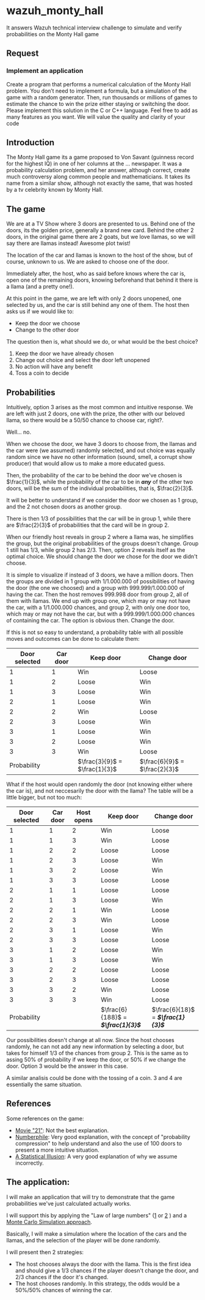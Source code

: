 # wazuh_monty_hall

It answers Wazuh technical interview challenge to simulate and verify probabilities on the Monty Hall game

## Request
### Implement an application

Create a program that performs a numerical calculation of the Monty Hall problem. You don’t
need to implement a formula, but a simulation of the game with a random generator. Then, run
thousands or millions of games to estimate the chance to win the prize either staying or
switching the door.
Please implement this solution in the C or C++ language. Feel free to add as many features as
you want. We will value the quality and clarity of your code

## Introduction
The Monty Hall game its a game proposed to Von Savant (guinness record for the highest IQ) in one of her columns at the 
... newspaper. It was a probability calculation problem, and her answer, although correct, create much controversy along
common people and mathematicians. It takes its name from a similar show, although not exactly the same, that was hosted 
by a tv celebrity known by Monty Hall. 

## The game
We are at a TV Show where 3 doors are presented to us. Behind one of the doors, its the golden price, generally a brand
new card. Behind the other 2 doors, in the original game there are 2 goats, but we love llamas, so we will say there are
llamas instead! Awesome plot twist!

The location of the car and llamas is known to the host of the show, but of course, unknown to us. We are asked to
choose one of the door.

Immediately after, the host, who as said before knows where the car is, open one of the remaining doors, knowing 
beforehand that behind it there is a llama (and a pretty one!).

At this point in the game, we are left with only 2 doors unopened, one selected by us, and the car is still behind any
one of them. The host then asks us if we would like to:
- Keep the door we choose
- Change to the other door

The question then is, what should we do, or what would be the best choice?
1. Keep the door we have already chosen
2. Change out choice and select the door left unopened
3. No action will have any benefit
4. Toss a coin to decide

## Probabilities

Intuitively, option 3 arises as the most common and intuitive response. We are left with just 2 doors, one with the
prize, the other with our beloved llama, so there would be a 50/50 chance to choose car, right?.

Well... no. 

When we choose the door, we have 3 doors to choose from, the llamas and the car were (we assumed) randomly selected, and
out choice was equally random since we have no other information (sound, smell, a corrupt show producer) that would 
allow us to make a more educated guess.

Then, the probability of the car to be behind the door we've chosen is $\frac{1}{3}$, while the probability of the car
to be in ***any*** of the other two doors, will be the sum of the individual probabilities, that is, $\frac{2}{3}$. 

It will be better to understand if we consider the door we chosen as 1 group, and the 2 not chosen doors as another
group.

There is then 1/3 of possibilities that the car will be in group 1, while there are $\frac{2}{3}$ of probabilities that
the card will be in group 2.

When our friendly host reveals in group 2 where a llama was, he simplifies the group, but the original probabilities of
the groups doesn't change. Group 1 still has 1/3, while group 2 has 2/3. Then, option 2 reveals itself as the optimal
choice. We should change the door we chose for the door we didn't choose.

It is simple to visualize if instead of 3 doors, we have a million doors. Then the groups are divided in 1 group with 
1/1.000.000 of possibilities of having the door (the one we choosed) and a group with 999.999/1.000.000 of having the
car. Then the host removes 999.998 door from group 2, all of them with llamas. We end up with group one, which may or
may not have the car, with a 1/1.000.000 chances, and group 2, with only one door too, which may or may not have the
car, but with a 999.999/1.000.000 chances of containing the car. The option is obvious then. Change the door.

If this is not so easy to understand, a probability table with all possible moves and outcomes can be done to calculate 
them:

| Door selected | Car door | Keep door                     | Change door                   |
|---------------|----------|-------------------------------|-------------------------------|
| 1             | 1        | Win                           | Loose                         |
| 1             | 2        | Loose                         | Win                           |
| 1             | 3        | Loose                         | Win                           |
| 2             | 1        | Loose                         | Win                           |
| 2             | 2        | Win                           | Loose                         |
| 2             | 3        | Loose                         | Win                           |
| 3             | 1        | Loose                         | Win                           |
| 3             | 2        | Loose                         | Win                           |
| 3             | 3        | Win                           | Loose                         |
| Probability   |          | $\frac{3}{9}$ = $\frac{1}{3}$ | $\frac{6}{9}$ = $\frac{2}{3}$ |

What if the host would open randomly the door (not knowing either where the car is), and not neccesarily the door with
the llama? The table will be a little bigger, but not too much:

| Door selected | Car door | Host opens | Keep door                             | Change door                          |
|---------------|----------|------------|---------------------------------------|--------------------------------------|
| 1             | 1        | 2          | Win                                   | Loose                                |
| 1             | 1        | 3          | Win                                   | Loose                                |
| 1             | 2        | 2          | Loose                                 | Loose                                |
| 1             | 2        | 3          | Loose                                 | Win                                  |
| 1             | 3        | 2          | Loose                                 | Win                                  |
| 1             | 3        | 3          | Loose                                 | Loose                                |
| 2             | 1        | 1          | Loose                                 | Loose                                |
| 2             | 1        | 3          | Loose                                 | Win                                  |
| 2             | 2        | 1          | Win                                   | Loose                                |
| 2             | 2        | 3          | Win                                   | Loose                                |
| 2             | 3        | 1          | Loose                                 | Win                                  |
| 2             | 3        | 3          | Loose                                 | Loose                                |
| 3             | 1        | 2          | Loose                                 | Win                                  |
| 3             | 1        | 3          | Loose                                 | Win                                  |
| 3             | 2        | 2          | Loose                                 | Loose                                |
| 3             | 2        | 3          | Loose                                 | Loose                                |
| 3             | 3        | 2          | Win                                   | Loose                                |
| 3             | 3        | 3          | Win                                   | Loose                                |
| Probability   |          |            | $\frac{6}{188}$ = ***$\frac{1}{3}$*** | $\frac{6}{18}$ = ***$\frac{1}{3}$*** |

Our possibilities doesn't change at all now. Since the host chooses randomly, he can not add any new information by
selecting a door, but takes for himself 1/3 of the chances from group 2.
This is the same as to assing 50% of probability if we keep the door, or 50% if we change the door.
Option 3 would be the answer in this case.

A similar analisis could be done with the tossing of a coin. 3 and 4 are essentially the same situation.

## References

Some references on the game:

- [Movie "21"](https://www.youtube.com/watch?v=iBdjqtR2iK4): Not the best explanation.
- [Numberphile](https://www.youtube.com/watch?v=4Lb-6rxZxx0): Very good explanation, with the concept of "probability
compression" to help understand and also the use of 100 doors to present a more intuitive situation.
- [A Statistical Illusion](https://statisticsbyjim.com/fun/monty-hall-problem/): A very good explanation of why we
 assume incorrectly.

## The application:

I will make an application that will try to demonstrate that the game probabilities we've just calculated actually 
works.

I will support this by applying the "Law of large numbers"
([1](https://www.investopedia.com/terms/l/lawoflargenumbers.asp#:~:text=What%20Is%20the%20Law%20of,as%20the%20sample%20become%20larger.) 
 or [2](https://en.wikipedia.org/wiki/Law_of_large_numbers) ) and a 
[Monte Carlo Simulation approach](https://en.wikipedia.org/wiki/Monte_Carlo_method).

Basically, I will make a simulation where the location of the cars and the llamas, and the selection of the player will
be done randomly.

I will present then 2 strategies:
- The host chooses always the door with the llama. This is the first idea and should give a 1/3 chances if the 
player doesn't change the door, and 2/3 chances if the door it's changed.
- The host chooses randomly. In this strategy, the odds would be a 50%/50% chances of winning the car.





